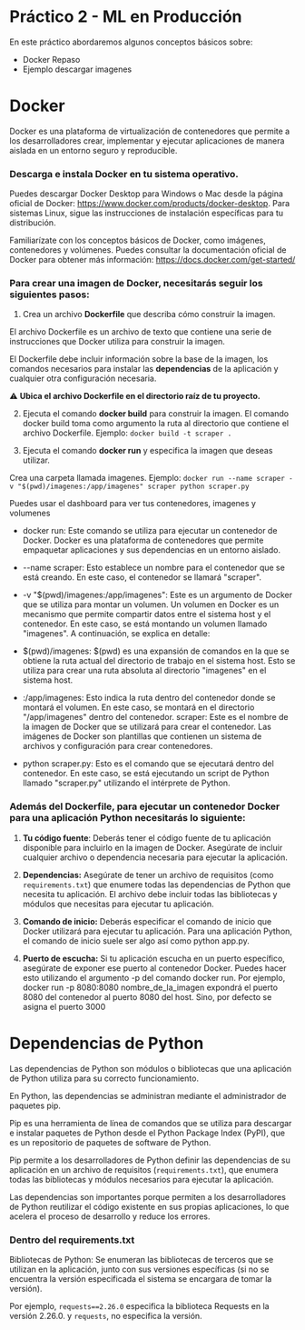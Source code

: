 # Práctico 2 - ML en Producción

En este práctico abordaremos algunos conceptos básicos sobre: 

- Docker Repaso
- Ejemplo descargar imagenes


# Docker

Docker es una plataforma de virtualización de contenedores que permite a los desarrolladores crear, implementar y ejecutar aplicaciones de manera aislada en un entorno seguro y reproducible.


### Descarga e instala Docker en tu sistema operativo. 

Puedes descargar Docker Desktop para Windows o Mac desde la página oficial de Docker: https://www.docker.com/products/docker-desktop. Para sistemas Linux, sigue las instrucciones de instalación específicas para tu distribución.

Familiarízate con los conceptos básicos de Docker, como imágenes, contenedores y volúmenes. Puedes consultar la documentación oficial de Docker para obtener más información: https://docs.docker.com/get-started/

### Para crear una imagen de Docker, necesitarás seguir los siguientes pasos:

1. Crea un archivo **Dockerfile** que describa cómo construir la imagen. 

  El archivo Dockerfile es un archivo de texto que contiene una serie de instrucciones que Docker utiliza para construir la imagen. 

  El Dockerfile debe incluir información sobre la base de la imagen, los comandos necesarios para instalar las **dependencias** de la aplicación y cualquier otra configuración necesaria.

  ⚠ **Ubica el archivo Dockerfile en el directorio raíz de tu proyecto.**


2. Ejecuta el comando **docker build** para construir la imagen. 
El comando docker build toma como argumento la ruta al directorio que contiene el archivo Dockerfile. Ejemplo: `docker build -t scraper .`

3. Ejecuta el comando **docker run** y especifica la imagen que deseas utilizar. 

  Crea una carpeta llamada imagenes.
  Ejemplo: `docker run --name scraper -v "$(pwd)/imagenes:/app/imagenes" scraper python scraper.py`

Puedes usar el dashboard para ver tus contenedores, imagenes y volumenes 

- docker run: Este comando se utiliza para ejecutar un contenedor de Docker. Docker es una plataforma de contenedores que permite empaquetar aplicaciones y sus dependencias en un entorno aislado.

- --name scraper: Esto establece un nombre para el contenedor que se está creando. En este caso, el contenedor se llamará "scraper".

- -v "$(pwd)/imagenes:/app/imagenes": Este es un argumento de Docker que se utiliza para montar un volumen. Un volumen en Docker es un mecanismo que permite compartir datos entre el sistema host y el contenedor. En este caso, se está montando un volumen llamado "imagenes". A continuación, se explica en detalle:

- $(pwd)/imagenes: $(pwd) es una expansión de comandos en la que se obtiene la ruta actual del directorio de trabajo en el sistema host. Esto se utiliza para crear una ruta absoluta al directorio "imagenes" en el sistema host.

- :/app/imagenes: Esto indica la ruta dentro del contenedor donde se montará el volumen. En este caso, se montará en el directorio "/app/imagenes" dentro del contenedor.
scraper: Este es el nombre de la imagen de Docker que se utilizará para crear el contenedor. Las imágenes de Docker son plantillas que contienen un sistema de archivos y configuración para crear contenedores.

- python scraper.py: Esto es el comando que se ejecutará dentro del contenedor. En este caso, se está ejecutando un script de Python llamado "scraper.py" utilizando el intérprete de Python.


### Además del Dockerfile, para ejecutar un contenedor Docker para una aplicación Python necesitarás lo siguiente:


1. **Tu código fuente**: Deberás tener el código fuente de tu aplicación disponible para incluirlo en la imagen de Docker. Asegúrate de incluir cualquier archivo o dependencia necesaria para ejecutar la aplicación.

2. **Dependencias:** Asegúrate de tener un archivo de requisitos (como `requirements.txt`) que enumere todas las dependencias de Python que necesita tu aplicación. El archivo debe incluir todas las bibliotecas y módulos que necesitas para ejecutar tu aplicación.

3. **Comando de inicio:** Deberás especificar el comando de inicio que Docker utilizará para ejecutar tu aplicación. Para una aplicación Python, el comando de inicio suele ser algo así como python app.py.

4. **Puerto de escucha:** Si tu aplicación escucha en un puerto específico, asegúrate de exponer ese puerto al contenedor Docker. Puedes hacer esto utilizando el argumento -p del comando docker run. Por ejemplo, docker run -p 8080:8080 nombre_de_la_imagen expondrá el puerto 8080 del contenedor al puerto 8080 del host. Sino, por defecto se asigna el puerto 3000

# Dependencias de Python

Las dependencias de Python son módulos o bibliotecas que una aplicación de Python utiliza para su correcto funcionamiento. 

En Python, las dependencias se administran mediante el administrador de paquetes pip. 


Pip es una herramienta de línea de comandos que se utiliza para descargar e instalar paquetes de Python desde el Python Package Index (PyPI), que es un repositorio de paquetes de software de Python. 

Pip permite a los desarrolladores de Python definir las dependencias de su aplicación en un archivo de requisitos (`requirements.txt`), que enumera todas las bibliotecas y módulos necesarios para ejecutar la aplicación.

Las dependencias son importantes porque permiten a los desarrolladores de Python reutilizar el código existente en sus propias aplicaciones, lo que acelera el proceso de desarrollo y reduce los errores. 


### Dentro del requirements.txt

Bibliotecas de Python: Se enumeran las bibliotecas de terceros que se utilizan en la aplicación, junto con sus versiones específicas (si no se encuentra la versión especificada el sistema se encargara de tomar la versión). 

Por ejemplo, `requests==2.26.0` especifica la biblioteca Requests en la versión 2.26.0. y `requests`, no especifica la versión. 